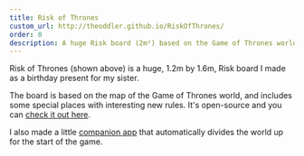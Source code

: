 ```yaml
---
title: Risk of Thrones
custom_url: http://theoddler.github.io/RiskOfThrones/
order: 0
description: A huge Risk board (2m²) based on the Game of Thrones world
---
```


Risk of Thrones (shown above) is a huge, 1.2m by 1.6m, Risk board I made as a birthday present for my sister.

The board is based on the map of the Game of Thrones world, and includes some special places with interesting new rules.
It's open-source and you can [check it out here](http://theoddler.github.io/RiskOfThrones/).

I also made a little [companion app](http://theoddler.github.io/RiskOfThrones/companion/) that automatically divides the world up for the start of the game.
